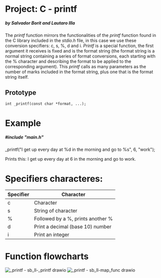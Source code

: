 # Project: C - printf
##### _by Salvador Borit and Lautaro Illa_
The _printf_ function mirrors the functionalities of the _printf_ function found in the C library included in the _stdio.h_ file, in this case we use these conversion specifiers: c, s, %, d and i.
_Printf_ is a special function, the first argument it receives is fixed and is the format string (the format string is a normal string containing a series of format conversions, each starting with the % character and describing the format to be applied to the corresponding argument).
This _printf_ calls as many parameters as the number of marks included in the format string, plus one that is the format string itself.

## Prototype
```
int _printf(const char *format, ...);
```
# Example
##### #include "main.h"
_printf("I get up every day at %d in the morning and go to %s", 6, "work");

Prints this:
I get up every day at 6 in the morning and go to work.

# Specifiers characteres:
| Specifier | Character |
| ------------- | ------------- |
|  c  |  Character  |
|  s  | String of character  |
|  %  |  Followed by a %, prints another %  |
|  d  |  Print a decimal (base 10) number  |
|  i  |  Print an integer  |

# Function flowcharts
![_printf - sb_ll-_printf drawio](https://user-images.githubusercontent.com/105693785/178490677-1af52459-6db4-4f9d-a0a7-74b83e275210.png)
![_printf - sb_ll-map_func drawio](https://user-images.githubusercontent.com/105693785/178490694-98fe8cb2-16a8-4ff6-b2d1-1fefaf2f380b.png)
